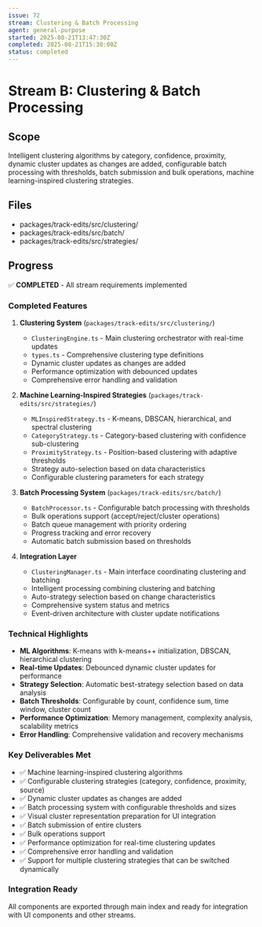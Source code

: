 ```yaml
---
issue: 72
stream: Clustering & Batch Processing
agent: general-purpose
started: 2025-08-21T13:47:30Z
completed: 2025-08-21T15:30:00Z
status: completed
---
```


# Stream B: Clustering & Batch Processing

## Scope
Intelligent clustering algorithms by category, confidence, proximity, dynamic cluster updates as changes are added, configurable batch processing with thresholds, batch submission and bulk operations, machine learning-inspired clustering strategies.

## Files
- packages/track-edits/src/clustering/
- packages/track-edits/src/batch/
- packages/track-edits/src/strategies/

## Progress
✅ **COMPLETED** - All stream requirements implemented

### Completed Features
1. **Clustering System** (`packages/track-edits/src/clustering/`)
   - `ClusteringEngine.ts` - Main clustering orchestrator with real-time updates
   - `types.ts` - Comprehensive clustering type definitions
   - Dynamic cluster updates as changes are added
   - Performance optimization with debounced updates
   - Comprehensive error handling and validation

2. **Machine Learning-Inspired Strategies** (`packages/track-edits/src/strategies/`)
   - `MLInspiredStrategy.ts` - K-means, DBSCAN, hierarchical, and spectral clustering
   - `CategoryStrategy.ts` - Category-based clustering with confidence sub-clustering
   - `ProximityStrategy.ts` - Position-based clustering with adaptive thresholds
   - Strategy auto-selection based on data characteristics
   - Configurable clustering parameters for each strategy

3. **Batch Processing System** (`packages/track-edits/src/batch/`)
   - `BatchProcessor.ts` - Configurable batch processing with thresholds
   - Bulk operations support (accept/reject/cluster operations)
   - Batch queue management with priority ordering
   - Progress tracking and error recovery
   - Automatic batch submission based on thresholds

4. **Integration Layer**
   - `ClusteringManager.ts` - Main interface coordinating clustering and batching
   - Intelligent processing combining clustering and batching
   - Auto-strategy selection based on change characteristics  
   - Comprehensive system status and metrics
   - Event-driven architecture with cluster update notifications

### Technical Highlights
- **ML Algorithms**: K-means with k-means++ initialization, DBSCAN, hierarchical clustering
- **Real-time Updates**: Debounced dynamic cluster updates for performance
- **Strategy Selection**: Automatic best-strategy selection based on data analysis
- **Batch Thresholds**: Configurable by count, confidence sum, time window, cluster count
- **Performance Optimization**: Memory management, complexity analysis, scalability metrics
- **Error Handling**: Comprehensive validation and recovery mechanisms

### Key Deliverables Met
- ✅ Machine learning-inspired clustering algorithms
- ✅ Configurable clustering strategies (category, confidence, proximity, source)  
- ✅ Dynamic cluster updates as changes are added
- ✅ Batch processing system with configurable thresholds and sizes
- ✅ Visual cluster representation preparation for UI integration
- ✅ Batch submission of entire clusters
- ✅ Bulk operations support
- ✅ Performance optimization for real-time clustering updates
- ✅ Comprehensive error handling and validation
- ✅ Support for multiple clustering strategies that can be switched dynamically

### Integration Ready
All components are exported through main index and ready for integration with UI components and other streams.